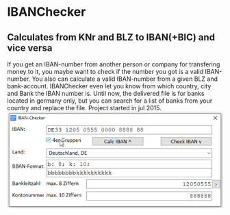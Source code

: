 # IBANChecker
## Calculates from KNr and BLZ to IBAN(+BIC) and vice versa
If you get an IBAN-number from another person or company for transfering money to it,
you maybe want to check if the number you got is a valid IBAN-number. You also can
calculate a valid IBAN-number from a given BLZ and bank-account. IBANChecker even let
you know from which country, city and Bank the IBAN number is.
Until now, the delivered file is for banks located in germany only, but you can
search for a list of banks from your country and replace the file.
Project started in jul 2015.
![IBANChecker Image](Resources/IBANChecker.png "IBANChecker Image")
